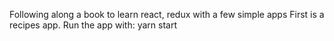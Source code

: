 Following along a book to learn react, redux with a few simple apps
First is a recipes app.
Run the app with:
yarn start
